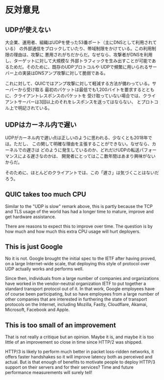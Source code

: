 # 反対意見

## UDPが使えない

大企業、運用者、組織はUDPを使った53番ポート（主にDNSとして利用されている）
の外部通信をブロックしていたり、帯域制限をかけている。この利用制限の理由は、攻撃に
悪用されがちだからだ。なぜなら、攻撃者がDNSを利用し、ターゲットに対して大規模な
外部トラフィックを生み出すことが可能であるためだ。そのために、既存のUDPプロトコルや
UDPで頻繁に用いられるサーバー上の実装はDNSアンプ攻撃に対して脆弱である。

これに対して、QUICではアンプ攻撃に対して軽減する方法が備わっている。サーバーから受け取る
最初のパケットは最低でも1,200バイトを要求するとともに、クライアントレスポンスのパケットを
受け取っていない場合では、クライアントサーバーは3回以上のそれをレスポンスを送ってはならない、
とプロトコル上で明記されている。

## UDPはカーネル内で遅い

UDPがカーネル内で遅い点は正しいのように思われる、少なくとも2018年では。ただし、
この関して明確な理由を主張することができない。なぜなら、カーネルでの遅さは
どのように発生しているのか、どれだけUDPの転送パフォーマンスによる遅さなのかは、
開発者にとってはここ数年間はあまり興味がないからだ。

そのために、ほとんどのクライアントでは、この「遅さ」は気づくことはないだろう。

## QUIC takes too much CPU

Similar to the "UDP is slow" remark above, this is partly because the TCP and
TLS usage of the world has had a longer time to mature, improve and get
hardware assistance.

There are reasons to expect this to improve over time. The question is by how
much and how much this extra CPU usage will hurt deployers.

## This is just Google

No it is not. Google brought the initial spec to the IETF after having proved,
on a large Internet-wide scale, that deploying this style of protocol over UDP
actually works and performs well.

Since then, individuals from a large number of companies and organizations
have worked in the vendor-neutral organization IETF to put together a standard
transport protocol out of it. In that work, Google employees have of course
been participating, but so have employees from a large number of other
companies that are interested in furthering the state of transport protocols
on the Internet, including Mozilla, Fastly, Cloudflare, Akamai, Microsoft,
Facebook and Apple.

## This is too small of an improvement

That is not really a critique but an opinion. Maybe it is, and maybe it is too
little of an improvement so close in time since HTTP/2 was shipped.

HTTP/3 is likely to perform much better in packet loss-ridden networks, it
offers faster handshakes so it will improve latency both as perceived and
actual. But is that enough of benefits to motivate people to deploy HTTP/3
support on their servers and for their services? Time and future performance
measurements will surely tell!
